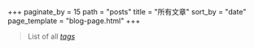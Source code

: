 +++
paginate_by = 15
path = "posts"
title = "所有文章"
sort_by = "date"
page_template = "blog-page.html"
+++

> List of all *[tags](/tags)*
